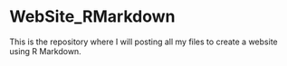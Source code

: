 # WebSite_RMarkdown
This is the repository where I will posting all my files to create a website using R Markdown. 
